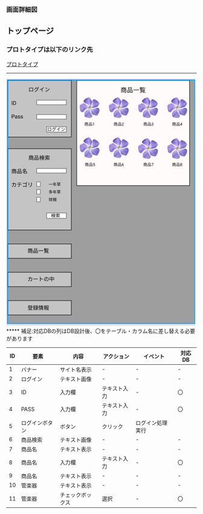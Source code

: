### 画面詳細図
## トップページ
### プロトタイプは以下のリンク先
[プロトタイプ](https://www.figma.com/file/VJI5tFHuxtvea72OrQdPMq/Untitled?node-id=4%3A2)
*****
<img src=../img/top.PNG width="500">
*****
補足:対応DBの列はDB設計後、〇をテーブル・カラム名に差し替える必要があります

| ID | 要素 | 内容 | アクション | イベント | 対応DB |
|----|------|-------|----------|----------|--------|
|1   |バナー|サイト名表示|-        |-       |-     |  
|2   |ログイン|テキスト画像|-        |-       |-     |  
|3   |ID|入力欄|テキスト入力|-         |〇      |
|4   |PASS|入力欄|テキスト入力|-       |〇      |
|5   |ログインボタン|ボタン|クリック|ログイン処理実行|      |
|6   |商品検索|テキスト画像|-         |-         |-     |  
|7   |商品名|テキスト表示|-         |-         |-       |
|8   |商品名|入力欄|テキスト入力|-       |〇      |
|9   |商品名|テキスト表示|-         |-         |-       |
|10  |管楽器|テキスト表示|-         |-         |-       |
|11  |管楽器|チェックボックス|選択　|-         |〇       |
